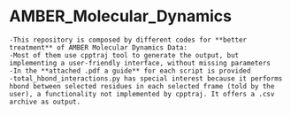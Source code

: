 # AMBER_Molecular_Dynamics
	-This repository is composed by different codes for **better treatment** of AMBER Molecular Dynamics Data:
	-Most of them use cpptraj tool to generate the output, but implementing a user-friendly interface, without missing parameters
	-In the **attached .pdf a guide** for each script is provided
	-total_hbond_interactions.py has special interest because it performs hbond between selected residues in each selected frame (told by the user), a functionality not implemented by cpptraj. It offers a .csv archive as output.
